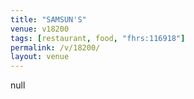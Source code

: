 ```yaml
---
title: "SAMSUN'S"
venue: v18200
tags: [restaurant, food, "fhrs:116918"]
permalink: /v/18200/
layout: venue
---
```

null